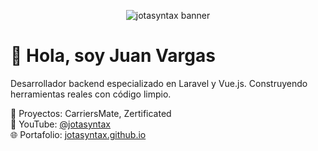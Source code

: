 <p align="center">
  <img src="/banner.png" alt="jotasyntax banner" />
</p>

# 👋 Hola, soy Juan Vargas
Desarrollador backend especializado en Laravel y Vue.js. Construyendo herramientas reales con código limpio.

🔧 Proyectos: CarriersMate, Zertificated  
🎥 YouTube: [@jotasyntax](https://www.youtube.com/@jotasyntax)  
🌐 Portafolio: [jotasyntax.github.io](https://jotasyntax.github.io)
